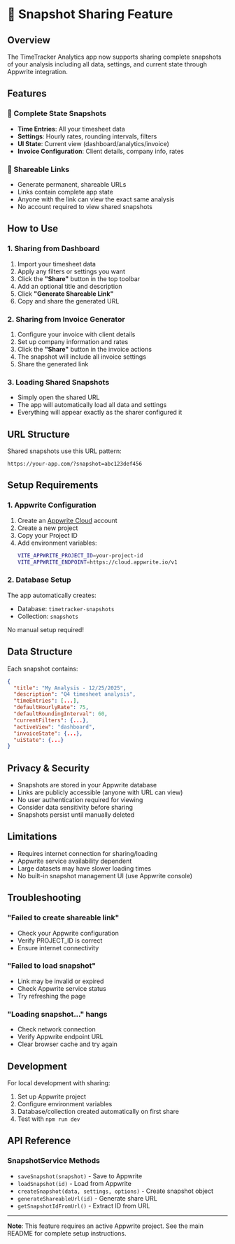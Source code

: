 # 🔗 Snapshot Sharing Feature

## Overview

The TimeTracker Analytics app now supports sharing complete snapshots of your analysis including all data, settings, and current state through Appwrite integration.

## Features

### 📸 Complete State Snapshots
- **Time Entries**: All your timesheet data
- **Settings**: Hourly rates, rounding intervals, filters
- **UI State**: Current view (dashboard/analytics/invoice)
- **Invoice Configuration**: Client details, company info, rates

### 🔗 Shareable Links
- Generate permanent, shareable URLs
- Links contain complete app state
- Anyone with the link can view the exact same analysis
- No account required to view shared snapshots

## How to Use

### 1. Sharing from Dashboard
1. Import your timesheet data
2. Apply any filters or settings you want
3. Click the **"Share"** button in the top toolbar
4. Add an optional title and description
5. Click **"Generate Shareable Link"**
6. Copy and share the generated URL

### 2. Sharing from Invoice Generator
1. Configure your invoice with client details
2. Set up company information and rates
3. Click the **"Share"** button in the invoice actions
4. The snapshot will include all invoice settings
5. Share the generated link

### 3. Loading Shared Snapshots
- Simply open the shared URL
- The app will automatically load all data and settings
- Everything will appear exactly as the sharer configured it

## URL Structure

Shared snapshots use this URL pattern:
```
https://your-app.com/?snapshot=abc123def456
```

## Setup Requirements

### 1. Appwrite Configuration
1. Create an [Appwrite Cloud](https://cloud.appwrite.io) account
2. Create a new project
3. Copy your Project ID
4. Add environment variables:
   ```bash
   VITE_APPWRITE_PROJECT_ID=your-project-id
   VITE_APPWRITE_ENDPOINT=https://cloud.appwrite.io/v1
   ```

### 2. Database Setup
The app automatically creates:
- Database: `timetracker-snapshots`
- Collection: `snapshots`

No manual setup required!

## Data Structure

Each snapshot contains:
```json
{
  "title": "My Analysis - 12/25/2025",
  "description": "Q4 timesheet analysis",
  "timeEntries": [...],
  "defaultHourlyRate": 75,
  "defaultRoundingInterval": 60,
  "currentFilters": {...},
  "activeView": "dashboard",
  "invoiceState": {...},
  "uiState": {...}
}
```

## Privacy & Security

- Snapshots are stored in your Appwrite database
- Links are publicly accessible (anyone with URL can view)
- No user authentication required for viewing
- Consider data sensitivity before sharing
- Snapshots persist until manually deleted

## Limitations

- Requires internet connection for sharing/loading
- Appwrite service availability dependent
- Large datasets may have slower loading times
- No built-in snapshot management UI (use Appwrite console)

## Troubleshooting

### "Failed to create shareable link"
- Check your Appwrite configuration
- Verify PROJECT_ID is correct
- Ensure internet connectivity

### "Failed to load snapshot"
- Link may be invalid or expired
- Check Appwrite service status
- Try refreshing the page

### "Loading snapshot..." hangs
- Check network connection
- Verify Appwrite endpoint URL
- Clear browser cache and try again

## Development

For local development with sharing:
1. Set up Appwrite project
2. Configure environment variables
3. Database/collection created automatically on first share
4. Test with `npm run dev`

## API Reference

### SnapshotService Methods
- `saveSnapshot(snapshot)` - Save to Appwrite
- `loadSnapshot(id)` - Load from Appwrite  
- `createSnapshot(data, settings, options)` - Create snapshot object
- `generateShareableUrl(id)` - Generate share URL
- `getSnapshotIdFromUrl()` - Extract ID from URL

---

**Note**: This feature requires an active Appwrite project. See the main README for complete setup instructions.
